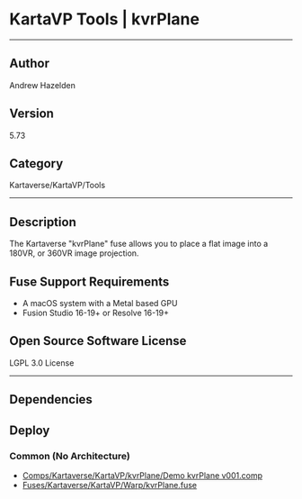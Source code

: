 # KartaVP Tools | kvrPlane
___

## Author
Andrew Hazelden

## Version
5.73

## Category
Kartaverse/KartaVP/Tools

___

## Description
<p>The Kartaverse "kvrPlane" fuse allows you to place a flat image into a 180VR, or 360VR image projection.</p>

<h2>Fuse Support Requirements</h2>

<ul>
	<li>A macOS system with a Metal based GPU</li>
	<li>Fusion Studio 16-19+ or Resolve 16-19+</li>
</ul>

<h2>Open Source Software License</h2>
<p>LGPL 3.0 License</p>



___

## Dependencies

## Deploy

### Common (No Architecture)

<ul>
<li><a href="https://gitlab.com/WeSuckLess/Reactor/-/blob/master/Atoms/com.AndrewHazelden.KartaVP.Tools.kvrPlane/Comps/Kartaverse/KartaVP/kvrPlane/Demo kvrPlane v001.comp?ref_type=heads">Comps/Kartaverse/KartaVP/kvrPlane/Demo kvrPlane v001.comp</a></li>
<li><a href="https://gitlab.com/WeSuckLess/Reactor/-/blob/master/Atoms/com.AndrewHazelden.KartaVP.Tools.kvrPlane/Fuses/Kartaverse/KartaVP/Warp/kvrPlane.fuse?ref_type=heads">Fuses/Kartaverse/KartaVP/Warp/kvrPlane.fuse</a></li>
</ul>
